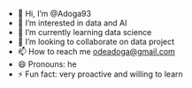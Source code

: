 - 👋 Hi, I’m @Adoga93
- 👀 I’m interested in data and AI
- 🌱 I’m currently learning data science 
- 💞️ I’m looking to collaborate on data project
- 📫 How to reach me odeadoga@gmail.com 
- 😄 Pronouns: he
- ⚡ Fun fact: very proactive and willing to learn

<!---
Adoga93/Adoga93 is a ✨ special ✨ repository because its `README.md` (this file) appears on your GitHub profile.
You can click the Preview link to take a look at your changes.
--->
